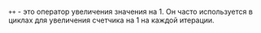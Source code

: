 `++` - это оператор увеличения значения на 1. Он часто используется в циклах для увеличения счетчика на 1 на каждой итерации.